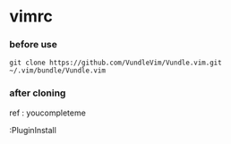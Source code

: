 # vimrc

### before use
```shell
git clone https://github.com/VundleVim/Vundle.vim.git ~/.vim/bundle/Vundle.vim
```

### after cloning 

ref : youcompleteme

:PluginInstall 
